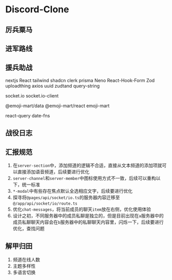 # Discord-Clone

## 厉兵粟马

## 进军路线

## 援兵助战

nextjs
React
tailwind
shadcn
clerk
prisma
Neno
React-Hook-Form
Zod
uploadthing
axios
uuid
zudtand
query-string

socket.io
socket.io-client

@emoji-mart/data
@emoji-mart/react
emoji-mart

react-query
date-fns

## 战役日志

## 汇报规范

1. 在`server-section`中，添加频道的逻辑不合适，直接从文本频道的添加项就可以直接添加语音频道，后续要进行优化
2. `server-channel`和`server-member`中图标使用方式不一致，后续可以重构以下，统一标准
3. `*-modal`中有些存在焦点默认全选相应文字，后续要进行优化
4. 探寻将`@pages/api/socket/io.ts`的服务器内容迁移至`@/app/api/socket/io/route.ts`
5. 优化`chat-messages`，将当前成员的聊天`item`放在右侧，优化使用体验
6. 设计之初，不同服务器中的成员私聊是独立的，但是目前出现在`a`服务器中的成员私聊聊天内容会在`b`服务器中的私聊聊天内容里，闪烁一下，后续要进行优化，查找问题

## 解甲归田

1. 频道在线人数
2. 主题多样性
3. 多语言切换
